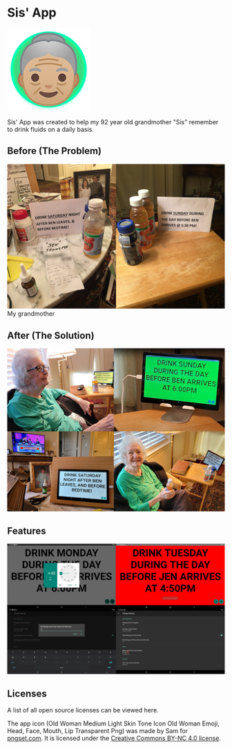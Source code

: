 # Sis' App
![](https://raw.githubusercontent.com/iamjohnmeyers/Sis-App/master/readme%20images/icon.png)

Sis' App was created to help my 92 year old grandmother "Sis" remember to drink fluids on a daily basis.

## Before (The Problem)
![](https://raw.githubusercontent.com/iamjohnmeyers/Sis-App/master/readme%20images/before.jpg)
My grandmother


## After (The Solution)
![](https://raw.githubusercontent.com/iamjohnmeyers/Sis-App/master/readme%20images/after.jpg)

## Features
![](https://raw.githubusercontent.com/iamjohnmeyers/Sis-App/master/readme%20images/features.png)

## Licenses
A list of all open source licenses can be viewed here.

The app icon (Old Woman Medium Light Skin Tone Icon Old Woman Emoji, Head, Face, Mouth, Lip Transparent Png) was made by Sam for [pngset.com](https://pngset.com/download-free-png-lpder). It is licensed under the [Creative Commons BY-NC 4.0 license](https://creativecommons.org/licenses/by-nc/4.0/). 
